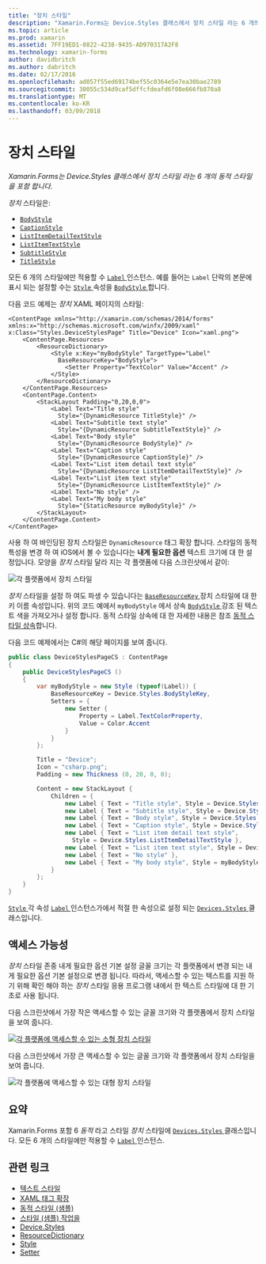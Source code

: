 ```yaml
---
title: "장치 스타일"
description: "Xamarin.Forms는 Device.Styles 클래스에서 장치 스타일 라는 6 개의 동적 스타일을 포함 합니다."
ms.topic: article
ms.prod: xamarin
ms.assetid: 7FF19ED1-0822-4238-9435-AD970317A2F8
ms.technology: xamarin-forms
author: davidbritch
ms.author: dabritch
ms.date: 02/17/2016
ms.openlocfilehash: ad057f55ed69174bef55c0364e5e7ea30bae2789
ms.sourcegitcommit: 30055c534d9caf5dffcfdeafd6f08e666fb870a8
ms.translationtype: MT
ms.contentlocale: ko-KR
ms.lasthandoff: 03/09/2018
---
```

# <a name="device-styles"></a>장치 스타일

_Xamarin.Forms는 Device.Styles 클래스에서 장치 스타일 라는 6 개의 동적 스타일을 포함 합니다._

*장치* 스타일은:

- [`BodyStyle`](https://developer.xamarin.com/api/field/Xamarin.Forms.Device+Styles.BodyStyle/)
- [`CaptionStyle`](https://developer.xamarin.com/api/field/Xamarin.Forms.Device+Styles.CaptionStyle/)
- [`ListItemDetailTextStyle`](https://developer.xamarin.com/api/field/Xamarin.Forms.Device+Styles.ListItemDetailTextStyle/)
- [`ListItemTextStyle`](https://developer.xamarin.com/api/field/Xamarin.Forms.Device+Styles.ListItemTextStyle/)
- [`SubtitleStyle`](https://developer.xamarin.com/api/field/Xamarin.Forms.Device+Styles.SubtitleStyle/)
- [`TitleStyle`](https://developer.xamarin.com/api/field/Xamarin.Forms.Device+Styles.TitleStyle/)

모든 6 개의 스타일에만 적용할 수 [ `Label` ](https://developer.xamarin.com/api/type/Xamarin.Forms.Label/) 인스턴스. 예를 들어는 `Label` 단락의 본문에 표시 되는 설정할 수는 [ `Style` ](https://developer.xamarin.com/api/property/Xamarin.Forms.VisualElement.Style/) 속성을 [ `BodyStyle` ](https://developer.xamarin.com/api/field/Xamarin.Forms.Device+Styles.BodyStyle/)합니다.

다음 코드 예제는 *장치* XAML 페이지의 스타일:

```xaml
<ContentPage xmlns="http://xamarin.com/schemas/2014/forms" xmlns:x="http://schemas.microsoft.com/winfx/2009/xaml" x:Class="Styles.DeviceStylesPage" Title="Device" Icon="xaml.png">
    <ContentPage.Resources>
        <ResourceDictionary>
            <Style x:Key="myBodyStyle" TargetType="Label"
              BaseResourceKey="BodyStyle">
                <Setter Property="TextColor" Value="Accent" />
            </Style>
        </ResourceDictionary>
    </ContentPage.Resources>
    <ContentPage.Content>
        <StackLayout Padding="0,20,0,0">
            <Label Text="Title style"
              Style="{DynamicResource TitleStyle}" />
            <Label Text="Subtitle text style"
              Style="{DynamicResource SubtitleTextStyle}" />
            <Label Text="Body style"
              Style="{DynamicResource BodyStyle}" />
            <Label Text="Caption style"
              Style="{DynamicResource CaptionStyle}" />
            <Label Text="List item detail text style"
              Style="{DynamicResource ListItemDetailTextStyle}" />
            <Label Text="List item text style"
              Style="{DynamicResource ListItemTextStyle}" />
            <Label Text="No style" />
            <Label Text="My body style"
              Style="{StaticResource myBodyStyle}" />
        </StackLayout>
    </ContentPage.Content>
</ContentPage>
```

사용 하 여 바인딩된 장치 스타일은 `DynamicResource` 태그 확장 합니다. 스타일의 동적 특성을 변경 하 여 iOS에서 볼 수 있습니다는 **내게 필요한 옵션** 텍스트 크기에 대 한 설정입니다. 모양을 *장치* 스타일 달라 지는 각 플랫폼에 다음 스크린샷에서 같이:

![](device-images/device-styles.png "각 플랫폼에서 장치 스타일")

*장치* 스타일을 설정 하 여도 파생 수 있습니다는 [ `BaseResourceKey` ](https://developer.xamarin.com/api/property/Xamarin.Forms.Style.BaseResourceKey/) 장치 스타일에 대 한 키 이름 속성입니다. 위의 코드 예에서 `myBodyStyle` 에서 상속 [ `BodyStyle` ](https://developer.xamarin.com/api/field/Xamarin.Forms.Device+Styles.BodyStyle/) 강조 된 텍스트 색을 가져오거나 설정 합니다. 동적 스타일 상속에 대 한 자세한 내용은 참조 [동적 스타일 상속](~/xamarin-forms/user-interface/styles/dynamic.md#dynamic-style-inheritance)합니다.

다음 코드 예제에서는 C#의 해당 페이지를 보여 줍니다.

```csharp
public class DeviceStylesPageCS : ContentPage
{
    public DeviceStylesPageCS ()
    {
        var myBodyStyle = new Style (typeof(Label)) {
            BaseResourceKey = Device.Styles.BodyStyleKey,
            Setters = {
                new Setter {
                    Property = Label.TextColorProperty,
                    Value = Color.Accent
                }
            }
        };

        Title = "Device";
        Icon = "csharp.png";
        Padding = new Thickness (0, 20, 0, 0);

        Content = new StackLayout {
            Children = {
                new Label { Text = "Title style", Style = Device.Styles.TitleStyle },
                new Label { Text = "Subtitle style", Style = Device.Styles.SubtitleStyle },
                new Label { Text = "Body style", Style = Device.Styles.BodyStyle },
                new Label { Text = "Caption style", Style = Device.Styles.CaptionStyle },
                new Label { Text = "List item detail text style",
                  Style = Device.Styles.ListItemDetailTextStyle },
                new Label { Text = "List item text style", Style = Device.Styles.ListItemTextStyle },
                new Label { Text = "No style" },
                new Label { Text = "My body style", Style = myBodyStyle }
            }
        };
    }
}
```

[ `Style` ](https://developer.xamarin.com/api/property/Xamarin.Forms.VisualElement.Style/) 각 속성 [ `Label` ](https://developer.xamarin.com/api/type/Xamarin.Forms.Label/) 인스턴스가에서 적절 한 속성으로 설정 되는 [ `Devices.Styles` ](https://developer.xamarin.com/api/type/Xamarin.Forms.Device+Styles/) 클래스입니다.

## <a name="accessibility"></a>액세스 가능성

*장치* 스타일 존중 내게 필요한 옵션 기본 설정 글꼴 크기는 각 플랫폼에서 변경 되는 내게 필요한 옵션 기본 설정으로 변경 됩니다. 따라서, 액세스할 수 있는 텍스트를 지원 하기 위해 확인 해야 하는 *장치* 스타일 응용 프로그램 내에서 한 텍스트 스타일에 대 한 기초로 사용 됩니다.

다음 스크린샷에서 가장 작은 액세스할 수 있는 글꼴 크기와 각 플랫폼에서 장치 스타일을 보여 줍니다.

[![](device-images/minimum-size.png "각 플랫폼에 액세스할 수 있는 소형 장치 스타일")](device-images/minimum-size-large.png#lightbox "각 플랫폼에 액세스할 수 있는 소형 장치 스타일")

다음 스크린샷에서 가장 큰 액세스할 수 있는 글꼴 크기와 각 플랫폼에서 장치 스타일을 보여 줍니다.

![](device-images/maximum-size.png "각 플랫폼에 액세스할 수 있는 대형 장치 스타일")

## <a name="summary"></a>요약

Xamarin.Forms 포함 6 *동적* 라고 스타일 *장치* 스타일에 [ `Devices.Styles` ](https://developer.xamarin.com/api/type/Xamarin.Forms.Device+Styles/) 클래스입니다. 모든 6 개의 스타일에만 적용할 수 [ `Label` ](https://developer.xamarin.com/api/type/Xamarin.Forms.Label/) 인스턴스.


## <a name="related-links"></a>관련 링크

- [텍스트 스타일](~/xamarin-forms/user-interface/text/styles.md)
- [XAML 태그 확장](~/xamarin-forms/xaml/xaml-basics/xaml-markup-extensions.md)
- [동적 스타일 (샘플)](https://developer.xamarin.com/samples/xamarin-forms/UserInterface/Styles/DynamicStyles/)
- [스타일 (샘플) 작업을](https://developer.xamarin.com/samples/xamarin-forms/WorkingWithStyles/)
- [Device.Styles](https://developer.xamarin.com/api/type/Xamarin.Forms.Device+Styles/)
- [ResourceDictionary](https://developer.xamarin.com/api/type/Xamarin.Forms.ResourceDictionary/)
- [Style](https://developer.xamarin.com/api/type/Xamarin.Forms.Style/)
- [Setter](https://developer.xamarin.com/api/type/Xamarin.Forms.Setter/)
